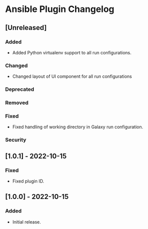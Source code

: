 <!-- Keep a Changelog guide -> https://keepachangelog.com -->

# Ansible Plugin Changelog

## [Unreleased]
### Added
- Added Python virtualenv support to all run configurations.

### Changed
- Changed layout of UI component for all run configurations

### Deprecated

### Removed

### Fixed
- Fixed handling of working directory in Galaxy run configuration.

### Security

## [1.0.1] - 2022-10-15
### Fixed
- Fixed plugin ID.

## [1.0.0] - 2022-10-15
### Added
- Initial release.